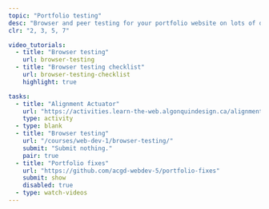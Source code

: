 ```yaml
---
topic: "Portfolio testing"
desc: "Browser and peer testing for your portfolio website on lots of different devices and in lots of situations."
clr: "2, 3, 5, 7"

video_tutorials:
  - title: "Browser testing"
    url: browser-testing
  - title: "Browser testing checklist"
    url: browser-testing-checklist
    highlight: true

tasks:
  - title: "Alignment Actuator"
    url: "https://activities.learn-the-web.algonquindesign.ca/alignment-actuator/"
    type: activity
  - type: blank
  - title: "Browser testing"
    url: "/courses/web-dev-1/browser-testing/"
    submit: "Submit nothing."
    pair: true
  - title: "Portfolio fixes"
    url: "https://github.com/acgd-webdev-5/portfolio-fixes"
    submit: show
    disabled: true
  - type: watch-videos
---
```

